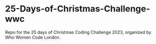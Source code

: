 # 25-Days-of-Christmas-Challenge-wwc
Repo for the 25 days of Christmas Coding Challenge 2023, organized by Who Women Code London.
